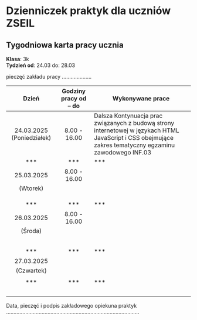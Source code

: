 # Dzienniczek praktyk dla uczniów ZSEIL 


## Tygodniowa karta pracy ucznia
**Klasa**: 3k  
**Tydzień od**: 24.03 do: 28.03

pieczęć zakładu pracy
....................
                  



| Dzień        | Godziny pracy od – do | Wykonywane prace                                   |
| :-------------: | :----------------------: |------------------------------------------------------|
| 24.03.2025 (Poniedziałek) |    8.00 - 16.00      | Dalsza Kontynuacja prac związanych z  budową strony internetowej w językach HTML JavaScript i CSS obejmujące zakres tematyczny egzaminu zawodowego INF.03|
|***          |***                   | ***                                              |
| 25.03.2025  | 8.00 - 16.00         |  |
| (Wtorek)    |                      |                           |
|             |                      |         |
|             |                      |                       |
|             |                      |             |
|***          |***                   |***                                               |
| 26.03.2025  |  8.00 - 16.00        |                               |
| (Środa)     |                      |              |
|             |                      | |
|             |                      |  |
|             |                      |     |
|             |                      |    |
|             |                      |  |
|***          |***                   |***                                                               |
| 27.03.2025  |                      |  |
| (Czwartek)  |                      |  |
|             |                      |                          |
| ***         | ***                  | ***                                                           |
|             |                      |                                                               |
|             |                      |                                                               |
|             |                      |                                                               |
|             |                      |                                                               |


 

 
 




Data, pieczęć i podpis zakładowego opiekuna praktyk 
……………………………………………………………………………… 



